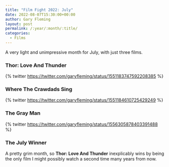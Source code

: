 ```yaml
---
title: "Film Fight 2022: July"
date: 2022-08-07T15:30:00+00:00
author: Gary Fleming
layout: post
permalink: /:year/:month/:title/
categories:
  - Films
---
```


A very light and unimpressive month for July, with just three films.

### Thor: Love And Thunder

{% twitter https://twitter.com/garyfleming/status/1551183747592208385 %}

### Where The Crawdads Sing

{% twitter https://twitter.com/garyfleming/status/1551184610725429249 %}

### The Gray Man

{% twitter https://twitter.com/garyfleming/status/1556305878403391488 %}


### The July Winner

A pretty grim month, so **Thor: Love And Thunder** inexplicably wins by being the only film I might possibly watch a second time many years from now.
